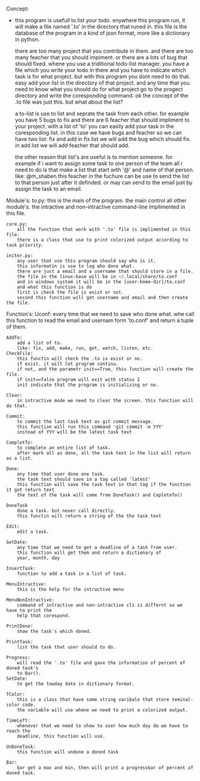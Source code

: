 Concept:
- this program is usefull to list your todo.
	enywhere this program run, it will make a file named '.to' in the
	directory that runed in.
	this file is the database of the program in a kind of json format, more
	like a dictionary in python.
	
	there are too many project that you contribute in them.
	and there are too many feacher that you should impiment.
	or there are a lots of bug that should fixed.
	whene you use a triditional todo-list manager. you have a file which 
	you write your todo in there and you have to indicate which task is for 
	what project.
	but with this program you dont need to do that. easy add your list
	in the directory of that project.
	and any time that you need to know what you should do for what project
	go to the progect directory and write the coresponding command.
	ok the concept of the .to file was just this. but what about the list?
	
	a to-list is use to list and seprate the task from each other.
	for example you have 5 bugs to fix and there are 6 feacher that should
	impliment to your project. with a list of 'to' you can easily add your
	task in the coresponding list. in this case we have bugs and feacher
	so we can have two list: fix and add
	in fix list we will add the bug which should fix.
	in add list we will add feacher that should add.
	
	the other reasen that list's are useful is to mention someone.
	for example if i want to assign some task to one person of the team all i need to do
	is that make a list that start with '@' and name of that person. like: @m_shaben
	this feacher in the fuchure can be use to send the list to that person just after
	it definded. or may can send to the email just by assign the task to an email.


Module's:
	to.py:
		this is the main of the program.
		the main control all other module's.
		the intractive and non-intractive command-line implimented in this file.

	core.py:
		all the function that work with '.to' file is implimented in this file.
		there is a class that use to print colorized output according to task priority.

	initer.py:
		any user that use this program should say who is it.
		this informatin is use to log who done what.
		there are just a email and a username that should store in a file.
		the file in the linux-base will be in ~/.local/share/to.conf
		and in windows system it will be in the [user-home-dir]/to.conf
		and what this function is do 
		first is check the file is exist or not.
		second this function will get username and email and then create the file.

Function's:
	Uconf:
		every time that we need to save who done what. whe call this function
		to read the email and usernam form 'to.conf' and return a tuple of them.

	AddTo:
		add a list of to.
		like: fix, add, make, run, get, watch, listen, etc.	  
	CheckFile:
		this functin will check the .to is exist or no.
		if exist. it will let program continu.
		if not, and the parametr init==True, this function will create the file.
		if init==false program will exit with status 2
		init indicate that the program is initializing or no.
		
	Clear:
		in intractive mode we need to clear the screen. this function will do that.
  
	Commit:
		to commit the last task text as git commit message.
		this function will run this command 'git commit -m YYY'
		instead of YYY will be the latest task text

	CompletTo:
		to complete an entire list of task.
		after mark all as done, all the task text in the list will return as a list.

	Done:
		any time that user done one task.
		the task text should save in a tag called 'latest'
		this function will save the task text in that tag if the function it got return text
		the text of the task will come from DoneTask() and CopleteTo()

	DoneTask
		done a task. but never call directly.
		this functin will return a string of the the task text

	Edit:
		edit a task.

	GetDate:
		any time that we need to get a deadline of a task from user.
		this function will get them and return a dictionary of
		year, month, day
		 
	InsertTask:
		function to add a task in a list of task.

	MenuIntractive:
		this is the help for the intractive menu

	MenuNonIntractive:
		command of intractive and non-intractive cli is differnt so we have to print the
		help that corespond.

	PrintDone:
		show the task's which doned.

	PrintTask:
		list the task that user should to do.
  
	Progress:
		will read the '.to' file and gave the information of percent of doned task's
		to Bar().
	SetDate:
		to get the towday date in dictionary format.

	TColor:
		this is a class that have some string varibale that store teminal-color code.
		the variable will use whene we need to print a colorized output.

	TimeLeft:
		whenever that we need to show to user how much day do we have to reach the 
		deadline, this function will use.
  
	UnDoneTask:
		this function will undone a doned task
 	
	Bar:
		bar get a max and min, then will print a progressbar of percent of doned task.
